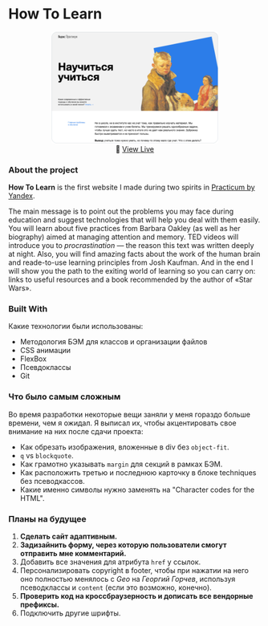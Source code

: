 # How To Learn

<p align="center" width="100%">
    <a href="https://geogeorgeous.github.io/how-to-learn/"><img width="66%" src="./README_COVER.png"></a><br>
       🚀 <a href="https://geogeorgeous.github.io/how-to-learn/">View Live</a>
</p>


### About the project
**How To Learn** is the first website I made during two spirits in [Practicum by Yandex](https://praktikum.yandex.ru/).

The main message is to point out the problems you may face during education and suggest technologies that will help you deal with them easily. You will learn about five practices from Barbara Oakley (as well as her biography) aimed at managing attention and memory.
TED videos will introduce you to *procrastination* — the reason this text was written deeply at night. Also, you will find amazing facts about the work of the human brain and reade-to-use learning principles from Josh Kaufman. And in the end I will show you the path to the exiting world of learning so you can carry on: links to useful resources and a book recommended by the author of «Star Wars».

### Built With

Какие технологии были использованы:
  - Методология БЭМ для классов и организации файлов
  - CSS анимации
  - FlexBox
  - Псевдоклассы
  - Git

### Что было самым сложным

Во время разработки некоторые вещи заняли у меня гораздо больше времени, чем я ожидал. Я выписал их, чтобы акцентировать свое внимание на них после сдачи проекта:
  - Как обрезать изображения, вложенные в div без `object-fit`.
  - `q` vs `blockquote`.
  - Как грамотно указывать `margin` для секций в рамках БЭМ.
  - Как расположить третью и последнюю карточку в блоке techniques без псеводкассов.
  - Какие именно символы нужно заменять на "Сharacter codes for the HTML".

### Планы на будущее

1. **Сделать сайт адаптивным.**
2. **Задизайнить форму, через которую пользователи смогут отправить мне комментарий.**
2. Добавить все значения для атрибута `href` у ссылок.
3. Персонализировать copyright в footer, чтобы при нажатии на него оно полностью менялось с *Geo* на *Георгий Горчев*, используя псеводклассы и `content` (если это возможно, конечно).
4. **Проверить код на кроссбраузерность и дописать все вендорные префиксы.**
5. Подключить другие шрифты.


